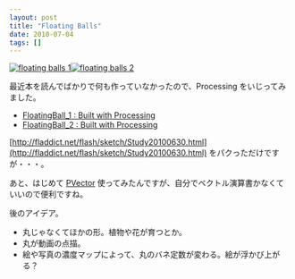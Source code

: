 ```yaml
---
layout: post
title: "Floating Balls"
date: 2010-07-04
tags: []
---
```


[![floating balls 1](https://farm5.static.flickr.com/4076/4759782068_589051e708.jpg "=500x250")](https://www.flickr.com/photos/branchiopoda/4759782068/ "floating balls 1 by shuhei kagawa, on Flickr")[![floating balls 2](https://farm5.static.flickr.com/4142/4759146593_2488f16d0e.jpg "=500x250")](https://www.flickr.com/photos/branchiopoda/4759146593/ "floating balls 2 by shuhei kagawa, on Flickr")

最近本を読んでばかりで何も作っていなかったので、Processing をいじってみました。

- [FloatingBall_1 : Built with Processing](/works/floating_ball_1/)
- [FloatingBall_2 : Built with Processing](/works/floating_ball_2/)

[http://fladdict.net/flash/sketch/Study20100630.html](http://fladdict.net/flash/sketch/Study20100630.html) をパクっただけですが・・・。

あと、はじめて [PVector](https://processing.org/reference/PVector.html) 使ってみたんですが、自分でベクトル演算書かなくていいので便利ですね。

後のアイデア。

- 丸じゃなくてほかの形。植物や花が育つとか。
- 丸が動画の点描。
- 絵や写真の濃度マップによって、丸のバネ定数が変わる。絵が浮かび上がる？
